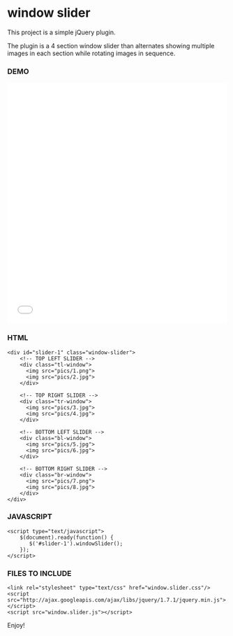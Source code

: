 # window slider

This project is a simple jQuery plugin.

The plugin is a 4 section window slider than alternates showing multiple images in each section while rotating images in sequence.

### DEMO
<iframe style="border: 0; height: 550px; width: 100%;" src="//windowslider.ajdrafts.com/"></iframe>

### HTML

    <div id="slider-1" class="window-slider">
        <!-- TOP LEFT SLIDER -->
        <div class="tl-window">
          <img src="pics/1.png">
          <img src="pics/2.jpg">
        </div>
        
        <!-- TOP RIGHT SLIDER -->
        <div class="tr-window">
          <img src="pics/3.jpg">
          <img src="pics/4.jpg">
        </div>
        
        <!-- BOTTOM LEFT SLIDER -->
        <div class="bl-window">
          <img src="pics/5.jpg">
          <img src="pics/6.jpg">
        </div>
        
        <!-- BOTTOM RIGHT SLIDER -->
        <div class="br-window">
          <img src="pics/7.png">
          <img src="pics/8.jpg">
        </div>
    </div>


### JAVASCRIPT

    <script type="text/javascript">
        $(document).ready(function() {
           $('#slider-1').windowSlider();
        }); 
    </script>


### FILES TO INCLUDE

    <link rel="stylesheet" type="text/css" href="window.slider.css"/>
    <script src="http://ajax.googleapis.com/ajax/libs/jquery/1.7.1/jquery.min.js"></script>
    <script src="window.slider.js"></script>

Enjoy!
